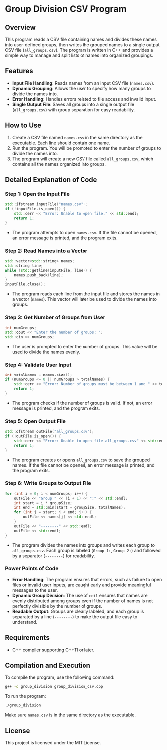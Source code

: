 # Group Division CSV Program

## Overview

This program reads a CSV file containing names and divides these names into user-defined groups, then writes the grouped names to a single output CSV file (`all_groups.csv`). The program is written in C++ and provides a simple way to manage and split lists of names into organized groupings.

## Features

- **Input File Handling**: Reads names from an input CSV file (`names.csv`).
- **Dynamic Grouping**: Allows the user to specify how many groups to divide the names into.
- **Error Handling**: Handles errors related to file access and invalid input.
- **Single Output File**: Saves all groups into a single output file (`all_groups.csv`) with group separation for easy readability.

## How to Use

1. Create a CSV file named `names.csv` in the same directory as the executable. Each line should contain one name.
2. Run the program. You will be prompted to enter the number of groups to divide the names into.
3. The program will create a new CSV file called `all_groups.csv`, which contains all the names organized into groups.

## Detailed Explanation of Code

### Step 1: Open the Input File

```cpp
std::ifstream inputFile("names.csv");
if (!inputFile.is_open()) {
    std::cerr << "Error: Unable to open file." << std::endl;
    return 1;
}
```

- The program attempts to open `names.csv`. If the file cannot be opened, an error message is printed, and the program exits.

### Step 2: Read Names into a Vector

```cpp
std::vector<std::string> names;
std::string line;
while (std::getline(inputFile, line)) {
    names.push_back(line);
}
inputFile.close();
```

- The program reads each line from the input file and stores the names in a vector (`names`). This vector will later be used to divide the names into groups.

### Step 3: Get Number of Groups from User

```cpp
int numGroups;
std::cout << "Enter the number of groups: ";
std::cin >> numGroups;
```

- The user is prompted to enter the number of groups. This value will be used to divide the names evenly.

### Step 4: Validate User Input

```cpp
int totalNames = names.size();
if (numGroups <= 0 || numGroups > totalNames) {
    std::cerr << "Error: Number of groups must be between 1 and " << totalNames << "." << std::endl;
    return 1;
}
```

- The program checks if the number of groups is valid. If not, an error message is printed, and the program exits.

### Step 5: Open Output File

```cpp
std::ofstream outFile("all_groups.csv");
if (!outFile.is_open()) {
    std::cerr << "Error: Unable to open file all_groups.csv" << std::endl;
    return 1;
}
```

- The program creates or opens `all_groups.csv` to save the grouped names. If the file cannot be opened, an error message is printed, and the program exits.

### Step 6: Write Groups to Output File

```cpp
for (int i = 0; i < numGroups; i++) {
    outFile << "Group " << (i + 1) << ":" << std::endl;
    int start = i * groupSize;
    int end = std::min(start + groupSize, totalNames);
    for (int j = start; j < end; j++) {
        outFile << names[j] << std::endl;
    }
    outFile << "--------" << std::endl;
    outFile << std::endl;
}
```

- The program divides the names into groups and writes each group to `all_groups.csv`. Each group is labeled (`Group 1:`, `Group 2:`) and followed by a separator (`--------`) for readability.

### Power Points of Code

- **Error Handling**: The program ensures that errors, such as failure to open files or invalid user inputs, are caught early and provide meaningful messages to the user.
- **Dynamic Group Division**: The use of `ceil` ensures that names are evenly distributed among groups even if the number of names is not perfectly divisible by the number of groups.
- **Readable Output**: Groups are clearly labeled, and each group is separated by a line (`--------`) to make the output file easy to understand.

## Requirements

- C++ compiler supporting C++11 or later.

## Compilation and Execution

To compile the program, use the following command:

```sh
g++ -o group_division group_division_csv.cpp
```

To run the program:

```sh
./group_division
```

Make sure `names.csv` is in the same directory as the executable.

## License

This project is licensed under the MIT License.
